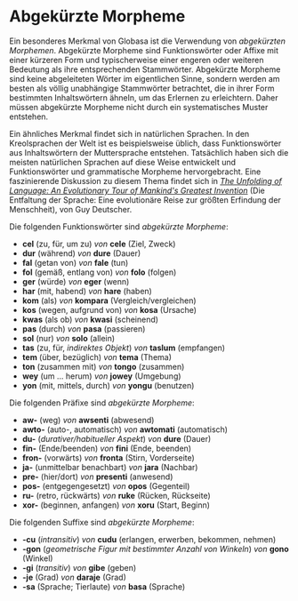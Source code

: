 <h1>Abgekürzte Morpheme</h1>
<p>
</p>
<p>Ein besonderes Merkmal von Globasa ist die Verwendung von <em>abgekürzten Morphemen</em>. Abgekürzte Morpheme sind
	Funktionswörter oder Affixe mit einer kürzeren Form und typischerweise einer engeren oder weiteren Bedeutung als
	ihre entsprechenden Stammwörter. Abgekürzte Morpheme sind keine abgeleiteten Wörter im eigentlichen Sinne, sondern
	werden am besten als völlig unabhängige Stammwörter betrachtet, die in ihrer Form bestimmten Inhaltswörtern ähneln,
	um das Erlernen zu erleichtern. Daher müssen abgekürzte Morpheme nicht durch ein systematisches Muster entstehen.
</p>
<p>Ein ähnliches Merkmal findet sich in natürlichen Sprachen. In den Kreolsprachen der Welt ist es beispielsweise
	üblich, dass Funktionswörter aus Inhaltswörtern der Muttersprache entstehen. Tatsächlich haben sich die meisten
	natürlichen Sprachen auf diese Weise entwickelt und Funktionswörter und grammatische Morpheme hervorgebracht. Eine
	faszinierende Diskussion zu diesem Thema findet sich in <a
		href="https://www.amazon.com/Unfolding-Language-Evolutionary-Mankinds-Invention/dp/0805080120/ref=sr_1_1"><em>The
			Unfolding of Language: An Evolutionary Tour of Mankind's Greatest Invention</em></a> (Die Entfaltung der
	Sprache: Eine evolutionäre Reise zur größten Erfindung der Menschheit), von Guy Deutscher.</p>
<p>Die folgenden Funktionswörter sind <em>abgekürzte Morpheme</em>:</p>
<ul>
	<li><strong>cel</strong> (zu, für, um zu) <em>von</em> <strong>cele</strong> (Ziel, Zweck)</li>
	<li><strong>dur</strong> (während) <em>von</em> <strong>dure</strong> (Dauer)</li>
	<li><strong>fal</strong> (getan von) <em>von</em> <strong>fale</strong> (tun)</li>
	<li><strong>fol</strong> (gemäß, entlang von) <em>von</em> <strong>folo</strong> (folgen)</li>
	<li><strong>ger</strong> (würde) <em>von</em> <strong>eger</strong> (wenn)</li>
	<li><strong>har</strong> (mit, habend) <em>von</em> <strong>hare</strong> (haben)</li>
	<li><strong>kom</strong> (als) <em>von</em> <strong>kompara</strong> (Vergleich/vergleichen)</li>
	<li><strong>kos</strong> (wegen, aufgrund von) <em>von</em> <strong>kosa</strong> (Ursache)</li>
	<li><strong>kwas</strong> (als ob) <em>von</em> <strong>kwasi</strong> (scheinend)</li>
	<li><strong>pas</strong> (durch) <em>von</em> <strong>pasa</strong> (passieren)</li>
	<li><strong>sol</strong> (nur) <em>von</em> <strong>solo</strong> (allein)</li>
	<li><strong>tas</strong> (zu, für, <em>indirektes Objekt</em>) <em>von</em> <strong>taslum</strong> (empfangen)</li>
	<li><strong>tem</strong> (über, bezüglich) <em>von</em> <strong>tema</strong> (Thema)</li>
	<li><strong>ton</strong> (zusammen mit) <em>von</em> <strong>tongo</strong> (zusammen)</li>
	<li><strong>wey</strong> (um ... herum) <em>von</em> <strong>jowey</strong> (Umgebung)</li>
	<li><strong>yon</strong> (mit, mittels, durch) <em>von</em> <strong>yongu</strong> (benutzen)</li>
</ul>
<p>Die folgenden Präfixe sind <em>abgekürzte Morpheme</em>:</p>
<ul>
	<li><strong>aw-</strong> (weg) <em>von</em> <strong>awsenti</strong> (abwesend)</li>
	<li><strong>awto-</strong> (auto-, automatisch) <em>von</em> <strong>awtomati</strong> (automatisch)</li>
	<li><strong>du-</strong> (<em>durativer/habitueller Aspekt</em>) <em>von</em> <strong>dure</strong> (Dauer)</li>
	<li><strong>fin-</strong> (Ende/beenden) <em>von</em> <strong>fini</strong> (Ende, beenden)</li>
	<li><strong>fron-</strong> (vorwärts) <em>von</em> <strong>fronta</strong> (Stirn, Vorderseite)</li>
	<li><strong>ja-</strong> (unmittelbar benachbart) <em>von</em> <strong>jara</strong> (Nachbar)</li>
	<li><strong>pre-</strong> (hier/dort) <em>von</em> <strong>presenti</strong> (anwesend)</li>
	<li><strong>pos-</strong> (entgegengesetzt) <em>von</em> <strong>opos</strong> (Gegenteil)</li>
	<li><strong>ru-</strong> (retro, rückwärts) <em>von</em> <strong>ruke</strong> (Rücken, Rückseite)</li>
	<li><strong>xor-</strong> (beginnen, anfangen) <em>von</em> <strong>xoru</strong> (Start, Beginn)</li>
</ul>
<p>Die folgenden Suffixe sind <em>abgekürzte Morpheme</em>:</p>
<ul>
	<li><strong>-cu</strong> (<em>intransitiv</em>) <em>von</em> <strong>cudu</strong> (erlangen, erwerben, bekommen,
		nehmen) </li>
	<li><strong>-gon</strong> (<em>geometrische Figur mit bestimmter Anzahl von Winkeln</em>) <em>von</em>
		<strong>gono</strong> (Winkel)
	</li>
	<li><strong>-gi</strong> (<em>transitiv</em>) <em>von</em> <strong>gibe</strong> (geben)</li>
	<li><strong>-je</strong> (Grad) <em>von</em> <strong>daraje</strong> (Grad)</li>
	<li><strong>-sa</strong> (Sprache; Tierlaute) <em>von</em> <strong>basa</strong> (Sprache)</li>
</ul>
<p></p>
